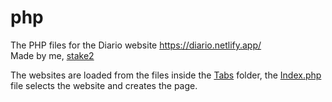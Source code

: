 # php
The PHP files for the Diario website https://diario.netlify.app/<br>
Made by me, [stake2](https://github.com/stake2)

The websites are loaded from the files inside the [Tabs](https://github.com/stake2/diario-php/tree/master/Tabs) folder, the [Index.php](https://github.com/stake2/diario-php/blob/master/Index.php) file selects the website and creates the page.
